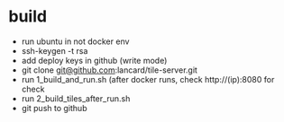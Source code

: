 # build
- run ubuntu in not docker env
- ssh-keygen -t rsa
- add deploy keys in github (write mode)
- git clone git@github.com:lancard/tile-server.git
- run 1_build_and_run.sh (after docker runs, check http://(ip):8080 for check
- run 2_build_tiles_after_run.sh
- git push to github

